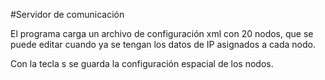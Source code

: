 #Servidor de comunicación

El programa carga un archivo de configuración xml con 20 nodos, que se puede editar cuando ya se tengan los datos de IP asignados a cada nodo.

Con la tecla s se guarda la configuración espacial de los nodos.

